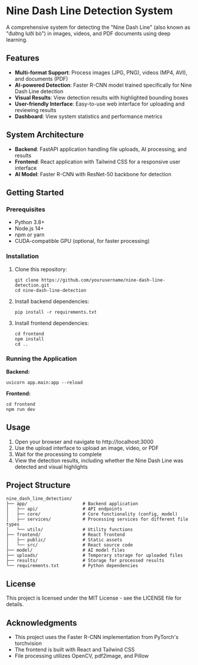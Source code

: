 # Nine Dash Line Detection System

A comprehensive system for detecting the "Nine Dash Line" (also known as "đường lưỡi bò") in images, videos, and PDF documents using deep learning.

## Features

- **Multi-format Support**: Process images (JPG, PNG), videos (MP4, AVI), and documents (PDF)
- **AI-powered Detection**: Faster R-CNN model trained specifically for Nine Dash Line detection
- **Visual Results**: View detection results with highlighted bounding boxes
- **User-friendly Interface**: Easy-to-use web interface for uploading and reviewing results
- **Dashboard**: View system statistics and performance metrics

## System Architecture

- **Backend**: FastAPI application handling file uploads, AI processing, and results
- **Frontend**: React application with Tailwind CSS for a responsive user interface
- **AI Model**: Faster R-CNN with ResNet-50 backbone for detection

## Getting Started

### Prerequisites

- Python 3.8+
- Node.js 14+
- npm or yarn
- CUDA-compatible GPU (optional, for faster processing)

### Installation

1. Clone this repository:
   ```
   git clone https://github.com/yourusername/nine-dash-line-detection.git
   cd nine-dash-line-detection
   ```

2. Install backend dependencies:
   ```
   pip install -r requirements.txt
   ```

3. Install frontend dependencies:
   ```
   cd frontend
   npm install
   cd ..
   ```

### Running the Application
**Backend:**
```
uvicorn app.main:app --reload
```

**Frontend:**
```
cd frontend
npm run dev
```

## Usage

1. Open your browser and navigate to http://localhost:3000
2. Use the upload interface to upload an image, video, or PDF
3. Wait for the processing to complete
4. View the detection results, including whether the Nine Dash Line was detected and visual highlights

## Project Structure

```
nine_dash_line_detection/
├── app/                     # Backend application
│   ├── api/                 # API endpoints
│   ├── core/                # Core functionality (config, model)
│   ├── services/            # Processing services for different file types
│   └── utils/               # Utility functions
├── frontend/                # React frontend
│   ├── public/              # Static assets
│   └── src/                 # React source code
├── model/                   # AI model files
├── uploads/                 # Temporary storage for uploaded files
├── results/                 # Storage for processed results
└── requirements.txt         # Python dependencies
```

## License

This project is licensed under the MIT License - see the LICENSE file for details.

## Acknowledgments

- This project uses the Faster R-CNN implementation from PyTorch's torchvision
- The frontend is built with React and Tailwind CSS
- File processing utilizes OpenCV, pdf2image, and Pillow
